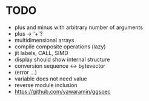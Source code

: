 TODO
====

* plus and minus with arbitrary number of arguments
* plus -> '+'?
* multidimensional arrays
* compile composite operations (lazy)
* jit labels, CALL, SIMD
* display should show internal structure
* conversion sequence <-> bytevector
* (error ...)
* variable does not need value
* reverse module inclusion
* https://github.com/yawaramin/ggspec
